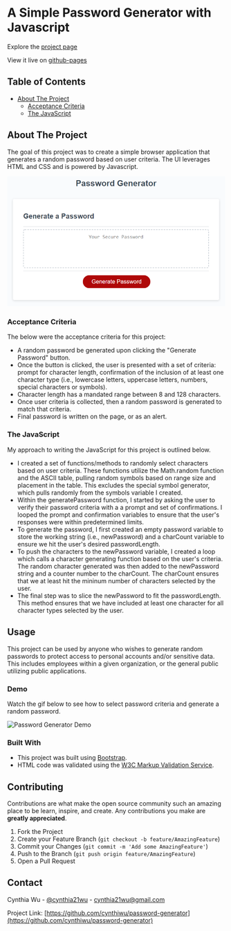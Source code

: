 # A Simple Password Generator with Javascript

Explore the [project page](https://github.com/cynthiwu/password-generator)

View it live on [github-pages](https://cynthiwu.github.io/password-generator/)

## Table of Contents
- [About The Project](#about-the-project)
  - [Acceptance Criteria](#acceptance-criteria)
  - [The JavaScript](#the-javascript) 


## About The Project

The goal of this project was to create a simple browser application that generates a random password based on user criteria. The UI leverages HTML and CSS and is powered by Javascript. 

![Project Snapshot](assets/03-javascript-homework-demo.png)

### Acceptance Criteria

The below were the acceptance criteria for this project:

* A random password be generated upon clicking the "Generate Password" button.
* Once the button is clicked, the user is presented with a set of criteria: prompt for character length, confirmation of the inclusion of at least one character type (i.e., lowercase letters, uppercase letters, numbers, special characters or symbols).
* Character length has a mandated range between 8 and 128 characters.
* Once user criteria is collected, then a random password is generated to match that criteria. 
* Final password is written on the page, or as an alert.

### The JavaScript
My approach to writing the JavaScript for this project is outlined below.

*  I created a set of functions/methods to randomly select characters based on user criteria. These functions utilize the Math.random function and the ASCII table, pulling random symbols based on range size and placement in the table. This excludes the special symbol generator, which pulls randomly from the symbols variable I created. 
* Within the generatePassword function, I started by asking the user to verify their password criteria with a a prompt and set of confirmations. I looped the prompt and confirmation variables to ensure that the user's responses were within predetermined limits. 
* To generate the password, I first created an empty password variable to store the working string (i.e., newPassword) and a charCount variable to ensure we hit the user's desired passwordLength.
* To push the characters to the newPassword variable, I created a loop which calls a character generating function based on the user's criteria. The random character generated was then added to the newPassword string and a counter number to the charCount. The charCount ensures that we at least hit the mininum number of characters selected by the user. 
* The final step was to slice the newPassword to fit the passwordLength. This method ensures that we have included at least one character for all character types selected by the user. 

## Usage

This project can be used by anyone who wishes to generate random passwords to protect access to personal accounts and/or sensitive data. This includes employees within a given organization, or the general public utilizing public applications. 

### Demo

Watch the gif below to see how to select password criteria and generate a random password.  

![Password Generator Demo](assets/demo.gif)


### Built With

* This project was built using [Bootstrap](https://getbootstrap.com/).
* HTML code was validated using the [W3C Markup Validation Service](https://validator.w3.org/).


## Contributing

Contributions are what make the open source community such an amazing place to be learn, inspire, and create. Any contributions you make are **greatly appreciated**.

1. Fork the Project
2. Create your Feature Branch (`git checkout -b feature/AmazingFeature`)
3. Commit your Changes (`git commit -m 'Add some AmazingFeature'`)
4. Push to the Branch (`git push origin feature/AmazingFeature`)
5. Open a Pull Request


## Contact

Cynthia Wu - [@cynthia21wu](https://twitter.com/cynthia21wu) - cynthia21wu@gmail.com

Project Link: [https://github.com/cynthiwu/password-generator](https://github.com/cynthiwu/password-generator)
